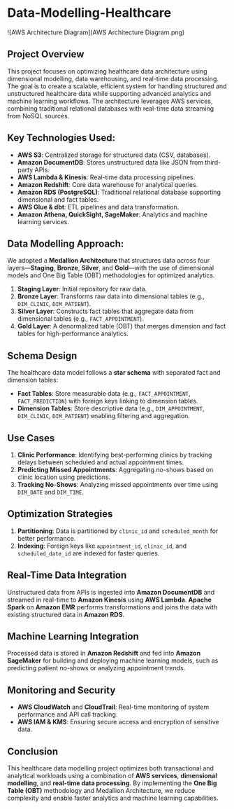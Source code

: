 # Data-Modelling-Healthcare

![AWS Architecture Diagram](AWS Architecture Diagram.png)

## Project Overview
This project focuses on optimizing healthcare data architecture using dimensional modelling, data warehousing, and real-time data processing. The goal is to create a scalable, efficient system for handling structured and unstructured healthcare data while supporting advanced analytics and machine learning workflows. The architecture leverages AWS services, combining traditional relational databases with real-time data streaming from NoSQL sources.

## Key Technologies Used:
- **AWS S3**: Centralized storage for structured data (CSV, databases).
- **Amazon DocumentDB**: Stores unstructured data like JSON from third-party APIs.
- **AWS Lambda & Kinesis**: Real-time data processing pipelines.
- **Amazon Redshift**: Core data warehouse for analytical queries.
- **Amazon RDS (PostgreSQL)**: Traditional relational database supporting dimensional and fact tables.
- **AWS Glue & dbt**: ETL pipelines and data transformation.
- **Amazon Athena, QuickSight, SageMaker**: Analytics and machine learning services.

## Data Modelling Approach:
We adopted a **Medallion Architecture** that structures data across four layers—**Staging**, **Bronze**, **Silver**, and **Gold**—with the use of dimensional models and One Big Table (OBT) methodologies for optimized analytics.

1. **Staging Layer**: Initial repository for raw data.
2. **Bronze Layer**: Transforms raw data into dimensional tables (e.g., `DIM_CLINIC`, `DIM_PATIENT`).
3. **Silver Layer**: Constructs fact tables that aggregate data from dimensional tables (e.g., `FACT_APPOINTMENT`).
4. **Gold Layer**: A denormalized table (OBT) that merges dimension and fact tables for high-performance analytics.

## Schema Design
The healthcare data model follows a **star schema** with separated fact and dimension tables:

- **Fact Tables**: Store measurable data (e.g., `FACT_APPOINTMENT`, `FACT_PREDICTION`) with foreign keys linking to dimension tables.
- **Dimension Tables**: Store descriptive data (e.g., `DIM_APPOINTMENT`, `DIM_CLINIC`, `DIM_PATIENT`) enabling filtering and aggregation.

## Use Cases
1. **Clinic Performance**: Identifying best-performing clinics by tracking delays between scheduled and actual appointment times.
2. **Predicting Missed Appointments**: Aggregating no-shows based on clinic location using predictions.
3. **Tracking No-Shows**: Analyzing missed appointments over time using `DIM_DATE` and `DIM_TIME`.

## Optimization Strategies
1. **Partitioning**: Data is partitioned by `clinic_id` and `scheduled_month` for better performance.
2. **Indexing**: Foreign keys like `appointment_id`, `clinic_id`, and `scheduled_date_id` are indexed for faster queries.

## Real-Time Data Integration
Unstructured data from APIs is ingested into **Amazon DocumentDB** and streamed in real-time to **Amazon Kinesis** using **AWS Lambda**. **Apache Spark** on **Amazon EMR** performs transformations and joins the data with existing structured data in **Amazon RDS**.

## Machine Learning Integration
Processed data is stored in **Amazon Redshift** and fed into **Amazon SageMaker** for building and deploying machine learning models, such as predicting patient no-shows or analyzing appointment trends.

## Monitoring and Security
- **AWS CloudWatch** and **CloudTrail**: Real-time monitoring of system performance and API call tracking.
- **AWS IAM & KMS**: Ensuring secure access and encryption of sensitive data.

## Conclusion
This healthcare data modelling project optimizes both transactional and analytical workloads using a combination of **AWS services**, **dimensional modelling**, and **real-time data processing**. By implementing the **One Big Table (OBT)** methodology and Medallion Architecture, we reduce complexity and enable faster analytics and machine learning capabilities.

